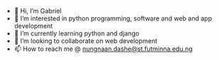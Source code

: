 - 👋 Hi, I’m Gabriel
- 👀 I’m interested in python programming, software and web and app development
- 🌱 I’m currently learning python and django 
- 💞️ I’m looking to collaborate on web development
- 📫 How to reach me @ nungnaan.dashe@st.futminna.edu.ng

<!---
Arch93angel/Arch93angel is a ✨ special ✨ repository because its `README.md` (this file) appears on your GitHub profile.
You can click the Preview link to take a look at your changes.
--->
